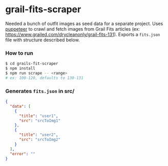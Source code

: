 # grail-fits-scraper
Needed a bunch of outfit images as seed data for a separate project. Uses [puppeteer](https://github.com/GoogleChrome/puppeteer) to crawl and fetch images from Grail Fits articles (ex: https://www.grailed.com/drycleanonly/grail-fits-131). Exports a `fits.json` file with structure described below.

### How to run
```sh
$ cd grails-fit-scraper
$ npm install
$ npm run scrape -- <range> 
# ex: 100-120, defaults to 130-131
```

### Generates `fits.json` in src/
```json
{
  "data": [
    { 
      "title": "user1", 
      "src": "srcToImg1"
    },
    { 
      "title": "user2", 
      "src": "srcToImg2"
    }
  ],
  "error": ""
}
```